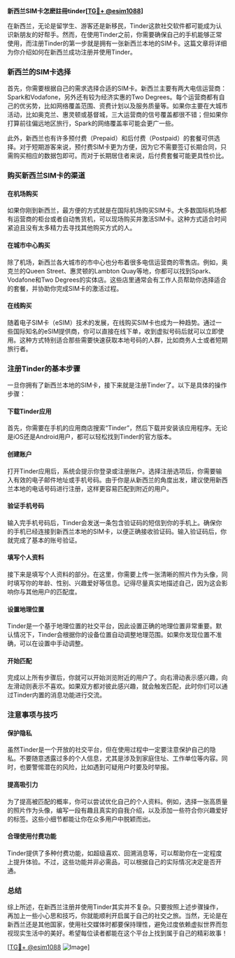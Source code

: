 **新西兰SIM卡怎麽註冊tinder[[TG💪+ @esim1088](https://t.me/s/esim1088)]**

在新西兰，无论是留学生、游客还是新移民，Tinder这款社交软件都可能成为认识新朋友的好帮手。然而，在使用Tinder之前，你需要确保自己的手机能够正常使用，而注册Tinder的第一步就是拥有一张新西兰本地的SIM卡。这篇文章将详细为你介绍如何在新西兰成功注册并使用Tinder。

### 新西兰的SIM卡选择

首先，你需要根据自己的需求选择合适的SIM卡。新西兰主要有两大电信运营商：Spark和Vodafone，另外还有较为经济实惠的Two Degrees。每个运营商都有自己的优劣势，比如网络覆盖范围、资费计划以及服务质量等。如果你主要在大城市活动，比如奥克兰、惠灵顿或基督城，三大运营商的信号覆盖都很不错；但如果你打算前往偏远地区旅行，Spark的网络覆盖率可能会更广一些。

此外，新西兰也有许多预付费（Prepaid）和后付费（Postpaid）的套餐可供选择。对于短期游客来说，预付费SIM卡更为方便，因为它不需要签订长期合同，只需购买相应的数据包即可。而对于长期居住者来说，后付费套餐可能更具性价比。

### 购买新西兰SIM卡的渠道

#### 在机场购买

如果你刚到新西兰，最方便的方式就是在国际机场购买SIM卡。大多数国际机场都有运营商的柜台或者自动售货机，可以现场购买并激活SIM卡。这种方式适合时间紧迫且没有太多精力去寻找其他购买方式的人。

#### 在城市中心购买

除了机场，新西兰各大城市的市中心也分布着很多电信运营商的零售店。例如，奥克兰的Queen Street、惠灵顿的Lambton Quay等地，你都可以找到Spark、Vodafone和Two Degrees的实体店。这些店里通常会有工作人员帮助你选择适合的套餐，并协助你完成SIM卡的激活过程。

#### 在线购买

随着电子SIM卡（eSIM）技术的发展，在线购买SIM卡也成为一种趋势。通过一些国际知名的eSIM提供商，你可以直接在线下单，收到虚拟号码后就可以立即使用。这种方式特别适合那些需要快速获取本地号码的人群，比如商务人士或者短期旅行者。

### 注册Tinder的基本步骤

一旦你拥有了新西兰本地的SIM卡，接下来就是注册Tinder了。以下是具体的操作步骤：

#### 下载Tinder应用

首先，你需要在手机的应用商店搜索“Tinder”，然后下载并安装该应用程序。无论是iOS还是Android用户，都可以轻松找到Tinder的官方版本。

#### 创建账户

打开Tinder应用后，系统会提示你登录或注册账户。选择注册选项后，你需要输入有效的电子邮件地址或手机号码。由于你是从新西兰的角度出发，建议使用新西兰本地的电话号码进行注册，这样更容易匹配到附近的用户。

#### 验证手机号码

输入完手机号码后，Tinder会发送一条包含验证码的短信到你的手机上。确保你的手机已经连接到新西兰本地的SIM卡，以便正确接收验证码。输入验证码后，你就完成了基本的账号验证。

#### 填写个人资料

接下来是填写个人资料的部分。在这里，你需要上传一张清晰的照片作为头像，同时填写你的年龄、性别、兴趣爱好等信息。记得尽量真实地描述自己，因为这会影响你与其他用户的匹配度。

#### 设置地理位置

Tinder是一个基于地理位置的社交平台，因此设置正确的地理位置非常重要。默认情况下，Tinder会根据你的设备位置自动调整地理范围。如果你发现位置不准确，可以在设置中手动调整。

#### 开始匹配

完成以上所有步骤后，你就可以开始浏览附近的用户了。向右滑动表示感兴趣，向左滑动则表示不喜欢。如果双方都对彼此感兴趣，就会触发匹配，此时你们可以通过Tinder内置的消息功能进行交流。

### 注意事项与技巧

#### 保护隐私

虽然Tinder是一个开放的社交平台，但在使用过程中一定要注意保护自己的隐私。不要随意透露过多的个人信息，尤其是涉及到家庭住址、工作单位等内容。同时，也要警惕潜在的风险，比如遇到可疑用户时要及时举报。

#### 提高吸引力

为了提高被匹配的概率，你可以尝试优化自己的个人资料。例如，选择一张高质量的照片作为头像，编写一段有趣且真实的自我介绍，以及添加一些符合你兴趣爱好的标签。这些小细节都能让你在众多用户中脱颖而出。

#### 合理使用付费功能

Tinder提供了多种付费功能，如超级喜欢、回溯消息等，可以帮助你在一定程度上提升体验。不过，这些功能并非必需品，可以根据自己的实际情况决定是否开通。

### 总结

综上所述，在新西兰注册并使用Tinder其实并不复杂。只要按照上述步骤操作，再加上一些小心思和技巧，你就能顺利开启属于自己的社交之旅。当然，无论是在新西兰还是其他国家，使用社交媒体时都要保持理性，避免过度依赖虚拟世界而忽视现实生活中的美好。希望每位读者都能在这个平台上找到属于自己的精彩故事！

[[TG💪+ @esim1088](https://t.me/s/esim1088) ![Image](https://i.postimg.cc/4NQfJmqS/Snipaste-2025-05-13-00-14-12.png)]